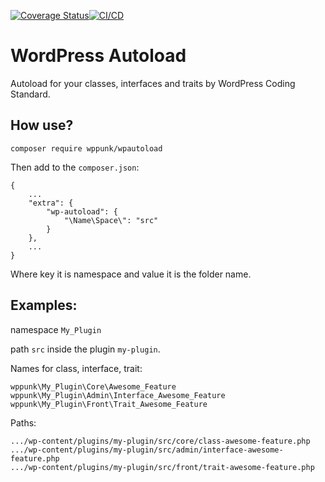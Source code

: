 [![Coverage Status](https://coveralls.io/repos/github/mdenisenko/WP-Autoload/badge.svg)](https://coveralls.io/github/mdenisenko/WP-Autoload)[![CI/CD](https://github.com/mdenisenko/WP-Autoload/workflows/GitHub%20Actions/badge.svg)](https://github.com/mdenisenko/WP-Autoload)
# WordPress Autoload
Autoload for your classes, interfaces and traits by WordPress Coding Standard.

## How use?

```
composer require wppunk/wpautoload
```
Then add to the `composer.json`:
```
{
    ...
    "extra": {
		"wp-autoload": {
			"\Name\Space\": "src"
		}
	},
    ...
}
```
Where key it is namespace and value it is the folder name.

## Examples:

namespace `My_Plugin`

path `src` inside the plugin `my-plugin`.

Names for class, interface, trait:
```
wppunk\My_Plugin\Core\Awesome_Feature
wppunk\My_Plugin\Admin\Interface_Awesome_Feature
wppunk\My_Plugin\Front\Trait_Awesome_Feature
```

Paths:
```
.../wp-content/plugins/my-plugin/src/core/class-awesome-feature.php
.../wp-content/plugins/my-plugin/src/admin/interface-awesome-feature.php
.../wp-content/plugins/my-plugin/src/front/trait-awesome-feature.php
``` 
